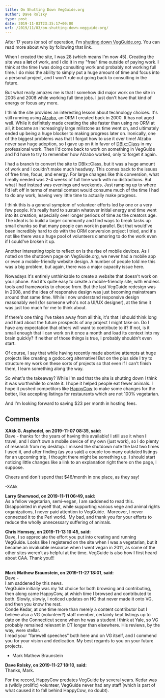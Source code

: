 ```yaml
---
title: On Shutting Down VegGuide.org
author: Dave Rolsky
type: post
date: 2019-11-03T23:35:17+00:00
url: /2019/11/03/on-shutting-down-vegguide-org/
---
```


After 17 years (or so) of operation, I'm [shutting down VegGuide.org][1]. You can read more about
why by following that link.

When I created the site, I was 28 (which means I'm now 45). Creating the site was a **lot** of work,
and I did it in my "free" time outside of paying work. I think at the time I was doing consulting
work and probably not working full time. I do miss the ability to simply put a huge amount of time
and focus into a personal project, and I won't rule out going back to consulting in the future.

But what really amazes me is that I somehow did major work on the site in 2005 and 2008 while
working full time jobs. I just don't have that kind of energy or focus any more.

I think the site provides an interesting lesson about technology choices. It's still running using
[Alzabo][2], an ORM I created back in 2000. It has not aged well. While it definitely made creating
the site faster than using no ORM at all, it became an increasingly large millstone as time went on,
and ultimately ended up being a huge blocker to making progress later on. Ironically, one of the
biggest problems was that I forgot how to use it over time! Alzabo never saw huge adoption, so I
gave up on it in favor of [DBIx::Class][3] in my professional work. Then I'd come back to work on
something in VegGuide and I'd have to try to remember how Alzabo worked, only to forget it again.

I had a branch to convert the site to DBIx::Class, but it was a huge amount of work and I couldn't
make much headway. This comes back to the issues of free time, focus, and energy. For large changes
like this conversion, what I really needed was 2-4 weeks of full time work with no distractions. But
what I had instead was evenings and weekends. Just ramping up to where I'd left off in terms of
mental context would consume much of the time I had to do any work, leaving very little time to
actually make progress.

I think this is a general symptom of volunteer efforts led by one or a very few people. It's really
hard to sustain whatever initial energy and time went into its creation, especially over longer
periods of time as the creators age. The ideal is to build a larger community and find ways to break
tasks up small chunks so that many people can work in parallel. But that would've been incredibly
hard to do with the ORM conversion project I tried, and it's not like there was a huge pool of
volunteers clamoring to do the work even if I could've broken it up.

Another interesting topic to reflect on is the rise of mobile devices. As I noted on the shutdown
page on VegGuide.org, we never had a mobile app or even a mobile-friendly website design. A number
of people told me this was a big problem, but again, there was a major capacity issue here.

Nowadays it's entirely unthinkable to create a website that doesn't work on your phone. And it's
quite easy to create a mobile-friendly site, with endless tools and frameworks to choose from. But
the last VegGuide redesign was in 2008, and the idea of responsive design was just becoming
mainstream around that same time. While I now understand responsive design reasonably well (for
someone who's not a UI/UX designer), at the time it was just too much for me to think about.

If there's one thing I've taken away from all this, it's that I should think long and hard about the
future prospects of any project I might take on. Do I have any expectation that others will want to
contribute to it? If not, is it small enough that I can work on it once a month and load its context
into my brain quickly? If neither of those things is true, I probably shouldn't even start.

Of course, I say that while having recently made abortive attempts at huge projects like creating a
godoc.org alternative! But on the plus side I try to structure my work on these sorts of projects so
that even if I can't finish them, I learn something along the way.

So what's the takeaway? While I'm sad that the site is shutting down I think it was worthwhile to
create it. I hope it helped people eat fewer animals. I hope it pushed competitors like
[HappyCow][4] to make some changes for the better, like accepting listings for restaurants which are
not 100% vegetarian.

And I'm looking forward to saving $23 per month in hosting fees.

[1]: https://www.vegguide.org/site/shutdown
[2]: https://metacpan.org/release/Alzabo
[3]: https://metacpan.org/release/DBIx-Class
[4]: https://www.happycow.net/

## Comments

**XAkk G. Asphodel, on 2019-11-07 08:35, said:**  
Dave - thanks for the years of having this available! I still use it when I travel, and I don't own
a mobile device of my own (just work), so I do plenty of research from my desktop. I missed the
shutdown note the last two times I used it, and after finding (as you said) a couple too many
outdated listings for an upcoming trip, I thought there might be something up. I should start
noticing little changes like a link to an explanation right there on the page, I suppose.

Cheers and don't spend that $46/month in one place, as they say!

-XAkk

**Larry Sherwood, on 2019-11-11 06:49, said:**  
As a fellow vegetarian, semi-vegan, I am saddened to read this. Disappointed in myself that, while
supporting various vege and animal rights organizations, I never paid attention to VegGuide. 
Moreover, I never connected it to the Perl world.  My bad, and thank you for your efforts to reduce
the wholly unnecessary suffering of animals.

**Chris Homsey, on 2019-11-13 16:45, said:**  
Dave, I so appreciate the effort you put into creating and running VegGuide. Looks like I registered
on the site when I was a vegetarian, but it became an invaluable resource when I went vegan in 2011,
as some of the other sites weren’t as helpful at the time. VegGuide is also how I first heard about
CAA. Thank you!!!  
&nbsp;

**Mark Mathew Braunstein, on 2019-11-27 18:01, said:**  
Dave -  
I am saddened by this news.  
VegGuide initially was my 1st choice for both browsing and contributing, then along came HappyCow,
at which time I browsed and contributed to both. Slowly, slowly, I noticed updates on HC that never
made it onto VG, and then you know the rest.  
Conde Kedar, at one time more than merely a content contributor but I believe also a VG (volunteer?)
staff member, certainly kept listings up to date on the Connecticut scene when he was a student I
think at Yale, so VG probably remained relevant in CT longer than elsewhere. His reviews, by the
way, were stellar.   
I read your "farewell speeches" both here and on VG itself, and I commend you for your vision and
dedication. My best regards to you on your future projects.

- Mark Mathew Braunstein

**Dave Rolsky, on 2019-11-27 18:10, said:**  
Thanks, Mark.

For the record, HappyCow predates VegGuide by several years. Kedar was a (wildly prolific)
volunteer, VegGuide never had any staff (which is part of what caused it to fall behind HappyCow, no
doubt).
